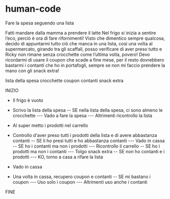 # human-code
Fare la spesa seguendo una lista

Fatti mandare dalla mamma a prendere il latte
Nel frigo si inizia a sentire l’eco, perciò è ora di fare rifornimenti!
Visto che dimentico sempre qualcosa, decido di appuntarmi tutto ciò che manca in una lista, così una volta al supermercato, girando tra gli scaffali, posso verificare di aver preso tutto e Ricky non rimane senza crocchette come l’ultima volta, povero! Devo ricordarmi di usare il coupon che scade a fine mese, per il resto dovrebbero bastarmi i contanti che ho in portafogli, sempre se non mi faccio prendere la mano con gli snack extra! 

lista della spesa
crocchette
coupon
contanti
snack extra

INIZIO 

- Il frigo è vuoto

- Scrivo la lista della spesa
-- SE nella lista della spesa, ci sono almeno le crocchette
--- Vado a fare la spesa
--- Altrimenti ricontrollo la lista

- Al super metto i prodotti nel carrello

- Controllo d'aver preso tutti i prodotti della lista e di avere abbastanza contanti
-- SE li ho presi tutti e ho abbastanza contanti
--- Vado in cassa
-- SE ho i contanti ma non i prodotti
--- Ricontrollo il carrello
-- SE ho i prodotti ma non i contanti
--- Tolgo snack extra
-- SE non ho contanti e i prodotti
--- KO, torno a casa a rifare la lista

- Vado in cassa

- Una volta in cassa, recupero coupon e contanti
-- SE mi bastano i coupon
--- Uso solo i coupon
--- Altrimenti uso anche i contanti

<!-- - Vado finalmente a casa 
-- Se ho preso le crocchette
--- Le do al gatto
--- Altrimenti il controllo non ha funzionato -->

FINE
